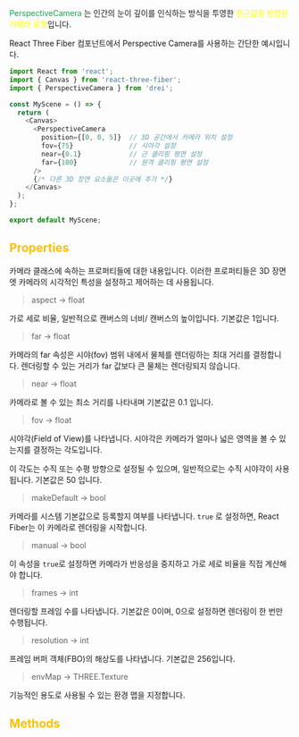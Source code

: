 <font color="#00b050">PerspectiveCamera</font> 는 인간의 눈이 깊이를 인식하는 방식을 투영한 <font color="#ffff00">원근감을 반영한 카메라 유형</font>입니다.

React Three Fiber 컴포넌트에서 Perspective Camera를 사용하는 간단한 예시입니다.

```js
import React from 'react';
import { Canvas } from 'react-three-fiber';
import { PerspectiveCamera } from 'drei';

const MyScene = () => {
  return (
    <Canvas>
      <PerspectiveCamera
        position={[0, 0, 5]}  // 3D 공간에서 카메라 위치 설정
        fov={75}              // 시야각 설정
        near={0.1}            // 근 클리핑 평면 설정
        far={100}             // 원격 클리핑 평면 설정
      />
      {/* 다른 3D 장면 요소들은 이곳에 추가 */}
    </Canvas>
  );
};

export default MyScene;
```

## <font color="#ffc000">Properties</font>

카메라 클래스에 속하는 프로퍼티들에 대한 내용입니다. 이러한 프로퍼티들은 3D 장면엣 카메라의 시각적인 특성을 설정하고 제어하는 데 사용됩니다.

> aspect -> float

가로 세로 비율, 일반적으로 캔버스의 너비/ 캔버스의 높이입니다. 기본값은 1입니다.

> far -> float

카메라의 far 속성은 시야(fov) 범위 내에서 물체를 렌더링하는 최대 거리를 결정합니다. 렌더링할 수 있는 거리가 far 값보다 큰 물체는 렌더링되지 않습니다.

> near -> float

카메라로 볼 수 있는 최소 거리를 나타내며 기본값은 0.1 입니다.

> fov -> float

시야각(Field of View)를 나타냅니다. 시야각은 카메라가 얼마나 넓은 영역을 볼 수 있는지를 결정하는 각도입니다.

이 각도는 수직 또는 수평 방향으로 설정될 수 있으며, 일반적으로는 수직 시야각이 사용됩니다.
기본값은 50 입니다.

> makeDefault -> bool

카메라를 시스템 기본값으로 등록할지 여부를 나타냅니다. `true` 로 설정하면, React Fiber는 이 카메라로 렌더링을 시작합니다.

> manual -> bool

이 속성을 `true`로 설정하면 카메라가 반응성을 중지하고 가로 세로 비율을 직접 계산해야 합니다.

> frames -> int

렌더링할 프레임 수를 나타냅니다. 기본값은 0이며, 0으로 설정하면 렌더링이 한 번만 수행됩니다.

> resolution -> int

프레임 버퍼 객체(FBO)의 해상도를 나타냅니다. 기본값은 256입니다.

> envMap -> THREE.Texture

기능적인 용도로 사용될 수 있는 환경 맵을 지정합니다.

## <font color="#ffc000">Methods</font>

